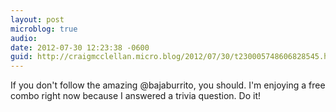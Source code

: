 ```yaml
---
layout: post
microblog: true
audio: 
date: 2012-07-30 12:23:38 -0600
guid: http://craigmcclellan.micro.blog/2012/07/30/t230005748606828545.html
---
```

If you don't follow the amazing @bajaburrito, you should. I'm enjoying a free combo right now because I answered a trivia question. Do it!
